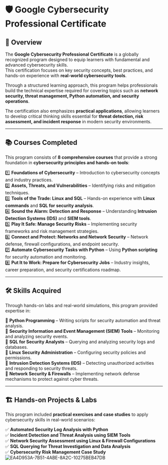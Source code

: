 # 🛡️ Google Cybersecurity Professional Certificate

## 📌 Overview
The **Google Cybersecurity Professional Certificate** is a globally recognized program designed to equip learners with fundamental and advanced cybersecurity skills.  
This certification focuses on key security concepts, best practices, and hands-on experience with **real-world cybersecurity tools**.  

Through a structured learning approach, this program helps professionals build the technical expertise required for covering topics such as **network security, threat management, Python automation, and security operations**.  

The certification also emphasizes **practical applications**, allowing learners to develop critical thinking skills essential for **threat detection, risk assessment, and incident response** in modern security environments. 

---

## 📚 Courses Completed
This program consists of **8 comprehensive courses** that provide a strong foundation in **cybersecurity principles and hands-on tools**:

1️⃣ **Foundations of Cybersecurity** – Introduction to cybersecurity concepts and industry practices.  
2️⃣ **Assets, Threats, and Vulnerabilities** – Identifying risks and mitigation techniques.  
3️⃣ **Tools of the Trade: Linux and SQL** – Hands-on experience with **Linux commands** and **SQL for security analysis**.  
4️⃣ **Sound the Alarm: Detection and Response** – Understanding **Intrusion Detection Systems (IDS)** and **SIEM tools**.  
5️⃣ **Play It Safe: Manage Security Risks** – Implementing security frameworks and risk management strategies.  
6️⃣ **Connect and Protect: Networks and Network Security** – Network defense, firewall configurations, and endpoint security.  
7️⃣ **Automate Cybersecurity Tasks with Python** – Using **Python scripting** for security automation and monitoring.  
8️⃣ **Put It to Work: Prepare for Cybersecurity Jobs** – Industry insights, career preparation, and security certifications roadmap.  

---

## 🛠️ Skills Acquired
Through hands-on labs and real-world simulations, this program provided expertise in:

🔹 **Python Programming** – Writing scripts for security automation and threat analysis.  
🔹 **Security Information and Event Management (SIEM) Tools** – Monitoring and analyzing security events.  
🔹 **SQL for Security Analysts** – Querying and analyzing security logs and databases.  
🔹 **Linux Security Administration** – Configuring security policies and permissions.  
🔹 **Intrusion Detection Systems (IDS)** – Detecting unauthorized activities and responding to security threats.  
🔹 **Network Security & Firewalls** – Implementing network defense mechanisms to protect against cyber threats.  

---

## 🏗️ Hands-on Projects & Labs
This program included **practical exercises and case studies** to apply cybersecurity skills in real-world scenarios:

✅ **Automated Security Log Analysis with Python**  
✅ **Incident Detection and Threat Analysis using SIEM Tools**  
✅ **Network Security Assessment using Linux & Firewall Configurations**  
✅ **SQL Querying for Threat Investigation and Data Analysis**  
✅ **Cybersecurity Risk Management Case Study**  
![EA4D953A-7B51-4ABE-8A2C-10275BEB47DB](https://github.com/user-attachments/assets/ea928706-d6a0-4a81-89a4-e9206641f91a)




